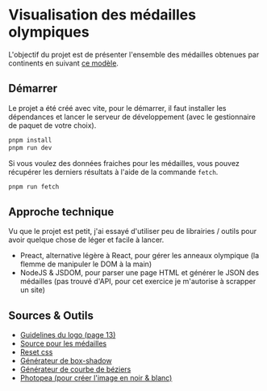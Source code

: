 # Visualisation des médailles olympiques

L'objectif du projet est de présenter l'ensemble des médailles obtenues par continents en suivant [ce modèle](https://dribbble.com/shots/16149730--Olympic-medals-per-continent-in-Rio-2016).

## Démarrer

Le projet a été créé avec vite, pour le démarrer, il faut installer les dépendances et lancer le serveur de développement (avec le gestionnaire de paquet de votre choix).

```bash
pnpm install
pnpm run dev
```

Si vous voulez des données fraiches pour les médailles, vous pouvez récupérer les derniers résultats à l'aide de la commande `fetch`.

```bash
pnpm run fetch
```

## Approche technique

Vu que le projet est petit, j'ai essayé d'utiliser peu de librairies / outils pour avoir quelque chose de léger et facile à lancer.

- Preact, alternative légère à React, pour gérer les anneaux olympique (la flemme de manipuler le DOM à la main)
- NodeJS & JSDOM, pour parser une page HTML et générer le JSON des médailles (pas trouvé d'API, pour cet exercice je m'autorise à scrapper un site)

## Sources & Outils

- [Guidelines du logo (page 13)](https://stillmed.olympics.com/media/Documents/International-Olympic-Committee/Olympic-brand/Olympic-Brand-Guidelines.pdf)
- [Source pour les médailles](https://www.olympiandatabase.com/index.php?id=180770&L=1)
- [Reset css](https://github.com/elad2412/the-new-css-reset)
- [Générateur de box-shadow](https://shadows.brumm.af/)
- [Générateur de courbe de béziers](https://cubic-bezier.com/#.49,1.67,.26,.92)
- [Photopea (pour créer l'image en noir & blanc)](https://www.photopea.com/)
